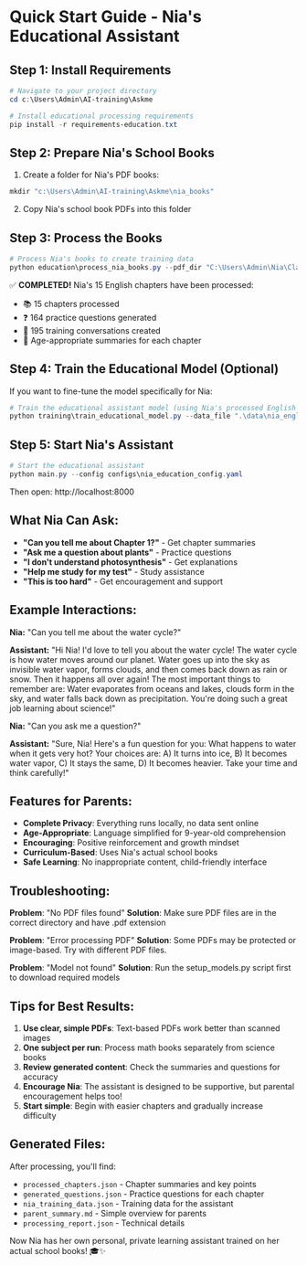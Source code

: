 # Quick Start Guide - Nia's Educational Assistant

## Step 1: Install Requirements

```powershell
# Navigate to your project directory
cd c:\Users\Admin\AI-training\Askme

# Install educational processing requirements
pip install -r requirements-education.txt
```

## Step 2: Prepare Nia's School Books

1. Create a folder for Nia's PDF books:
```powershell
mkdir "c:\Users\Admin\AI-training\Askme\nia_books"
```

2. Copy Nia's school book PDFs into this folder

## Step 3: Process the Books

```powershell
# Process Nia's books to create training data
python education\process_nia_books.py --pdf_dir "C:\Users\Admin\Nia\Class 4\English\PDFs" --output_dir ".\data\nia_english"
```

✅ **COMPLETED!** Nia's 15 English chapters have been processed:
- 📚 15 chapters processed
- ❓ 164 practice questions generated  
- 💬 195 training conversations created
- 📝 Age-appropriate summaries for each chapter

## Step 4: Train the Educational Model (Optional)

If you want to fine-tune the model specifically for Nia:

```powershell
# Train the educational assistant model (using Nia's processed English data)
python training\train_educational_model.py --data_file ".\data\nia_english\nia_training_data.json"
```

## Step 5: Start Nia's Assistant

```powershell
# Start the educational assistant
python main.py --config configs\nia_education_config.yaml
```

Then open: http://localhost:8000

## What Nia Can Ask:

- **"Can you tell me about Chapter 1?"** - Get chapter summaries
- **"Ask me a question about plants"** - Practice questions
- **"I don't understand photosynthesis"** - Get explanations
- **"Help me study for my test"** - Study assistance
- **"This is too hard"** - Get encouragement and support

## Example Interactions:

**Nia:** "Can you tell me about the water cycle?"

**Assistant:** "Hi Nia! I'd love to tell you about the water cycle! The water cycle is how water moves around our planet. Water goes up into the sky as invisible water vapor, forms clouds, and then comes back down as rain or snow. Then it happens all over again! The most important things to remember are: Water evaporates from oceans and lakes, clouds form in the sky, and water falls back down as precipitation. You're doing such a great job learning about science!"

**Nia:** "Can you ask me a question?"

**Assistant:** "Sure, Nia! Here's a fun question for you: What happens to water when it gets very hot? Your choices are: A) It turns into ice, B) It becomes water vapor, C) It stays the same, D) It becomes heavier. Take your time and think carefully!"

## Features for Parents:

- **Complete Privacy**: Everything runs locally, no data sent online
- **Age-Appropriate**: Language simplified for 9-year-old comprehension
- **Encouraging**: Positive reinforcement and growth mindset
- **Curriculum-Based**: Uses Nia's actual school books
- **Safe Learning**: No inappropriate content, child-friendly interface

## Troubleshooting:

**Problem**: "No PDF files found"
**Solution**: Make sure PDF files are in the correct directory and have .pdf extension

**Problem**: "Error processing PDF"
**Solution**: Some PDFs may be protected or image-based. Try with different PDF files.

**Problem**: "Model not found"
**Solution**: Run the setup_models.py script first to download required models

## Tips for Best Results:

1. **Use clear, simple PDFs**: Text-based PDFs work better than scanned images
2. **One subject per run**: Process math books separately from science books
3. **Review generated content**: Check the summaries and questions for accuracy
4. **Encourage Nia**: The assistant is designed to be supportive, but parental encouragement helps too!
5. **Start simple**: Begin with easier chapters and gradually increase difficulty

## Generated Files:

After processing, you'll find:
- `processed_chapters.json` - Chapter summaries and key points
- `generated_questions.json` - Practice questions for each chapter
- `nia_training_data.json` - Training data for the assistant
- `parent_summary.md` - Simple overview for parents
- `processing_report.json` - Technical details

Now Nia has her own personal, private learning assistant trained on her actual school books! 🎓✨
